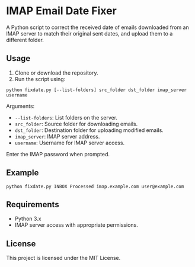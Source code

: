 <!DOCTYPE html>
<html lang="en">
<head>
  <meta charset="UTF-8">
  <meta name="viewport" content="width=device-width, initial-scale=1.0">
</head>
<body>
  <h1>IMAP Email Date Fixer</h1>

  <p>A Python script to correct the received date of emails downloaded from an IMAP server to match their original sent dates, and upload them to a different folder.</p>

  <h2>Usage</h2>

  <ol>
    <li>Clone or download the repository.</li>
    <li>Run the script using:</li>
  </ol>

  <pre><code>python fixdate.py [--list-folders] src_folder dst_folder imap_server username</code></pre>

  <p>Arguments:</p>

  <ul>
    <li><code>--list-folders</code>: List folders on the server.</li>
    <li><code>src_folder</code>: Source folder for downloading emails.</li>
    <li><code>dst_folder</code>: Destination folder for uploading modified emails.</li>
    <li><code>imap_server</code>: IMAP server address.</li>
    <li><code>username</code>: Username for IMAP server access.</li>
  </ul>

  <p>Enter the IMAP password when prompted.</p>

  <h2>Example</h2>

  <pre><code>python fixdate.py INBOX Processed imap.example.com user@example.com</code></pre>

  <h2>Requirements</h2>

  <ul>
    <li>Python 3.x</li>
    <li>IMAP server access with appropriate permissions.</li>
  </ul>

  <h2>License</h2>

  <p>This project is licensed under the MIT License.</p>
</body>
</html>
